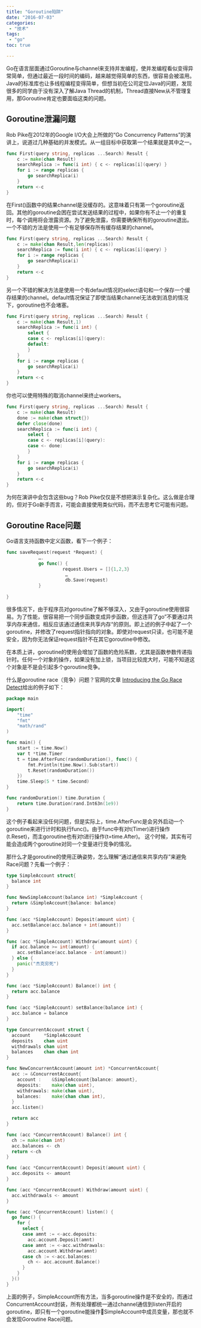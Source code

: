 ```yaml
---
title: "Goroutine陷阱"
date: "2016-07-03"
categories:
 - "技术"
tags:
 - "go"
toc: true

---
```


Go在语言层面通过Goroutine与channel来支持并发编程，使并发编程看似变得异常简单，但通过最近一段时间的编码，越来越觉得简单的东西，很容易会被滥用。Java的标准库也让多线程编程变得简单，但想当初在公司定位Java的问题，发现很多的同学由于没有深入了解Java Thread的机制，Thread直接New从不管理复用，那Goroutine肯定也要面临这类的问题。

## Goroutine泄漏问题
Rob Pike在2012年的Google I/O大会上所做的“Go Concurrency Patterns”的演讲上，说道过几种基础的并发模式。从一组目标中获取第一个结果就是其中之一。
<!--more-->

```go
func First(query string, replicas ...Search) Result {  
    c := make(chan Result)
    searchReplica := func(i int) { c <- replicas[i](query) }
    for i := range replicas {
        go searchReplica(i)
    }
    return <-c
}
```
在First()函数中的结果channel是没缓存的。这意味着只有第一个goroutine返回。其他的goroutine会困在尝试发送结果的过程中，如果你有不止一个的重复时，每个调用将会泄露资源。为了避免泄露，你需要确保所有的goroutine退出。一个不错的方法是使用一个有足够保存所有缓存结果的channel。

```go
func First(query string, replicas ...Search) Result {  
    c := make(chan Result,len(replicas))
    searchReplica := func(i int) { c <- replicas[i](query) }
    for i := range replicas {
        go searchReplica(i)
    }
    return <-c
}
```

另一个不错的解决方法是使用一个有default情况的select语句和一个保存一个缓存结果的channel。default情况保证了即使当结果channel无法收到消息的情况下，goroutine也不会堵塞。

```go
func First(query string, replicas ...Search) Result {  
    c := make(chan Result,1)
    searchReplica := func(i int) { 
        select {
        case c <- replicas[i](query):
        default:
        }
    }
    for i := range replicas {
        go searchReplica(i)
    }
    return <-c
}
```

你也可以使用特殊的取消channel来终止workers。

```go
func First(query string, replicas ...Search) Result {  
    c := make(chan Result)
    done := make(chan struct{})
    defer close(done)
    searchReplica := func(i int) { 
        select {
        case c <- replicas[i](query):
        case <- done:
        }
    }
    for i := range replicas {
        go searchReplica(i)
    }
    return <-c
}
```

为何在演讲中会包含这些bug？Rob Pike仅仅是不想把演示复杂化。这么做是合理的，但对于Go新手而言，可能会直接使用类似代码，而不去思考它可能有问题。

## Goroutine Race问题

Go语言支持函数中定义函数，看下一个例子：

```go
func saveRequest(request *Request) {
            ….
            go func() {
                     request.Users = []{1,2,3}
                      …
                      db.Save(request)
            }
 
}
```

很多情况下，由于程序员对goroutine了解不够深入，又由于goroutine使用很容易。为了性能，很容易把一个同步函数变成异步函数，但这违背了go”不要通过共享内存来通信，相反应该通过通信来共享内存“的原则。即上述的例子中起了一个goroutine，并修改了request指针指向的对象。即使对request只读，也可能不是安全，因为你无法保证request指针不在其它goroutine中修改。

在本质上讲，goroutine的使用会增加了函数的危险系数，尤其是函数参数传递指针时。任何一个对象的操作，如果没有加上锁，当项目比较庞大时，可能不知道这个对象是不是会引起多个goroutine竞争。

什么是goroutine race（竞争）问题？官网的文章
[Introducing the Go Race Detect](http://blog.golang.org/race-detector)给出的例子如下：

```go
package main

import(
    "time"
    "fmt"
    "math/rand"
)

func main() {
    start := time.Now()
    var t *time.Timer
    t = time.AfterFunc(randomDuration(), func() {
        fmt.Println(time.Now().Sub(start))
        t.Reset(randomDuration())
    })
    time.Sleep(5 * time.Second)
}

func randomDuration() time.Duration {
    return time.Duration(rand.Int63n(1e9))
}
```

这个例子看起来没任何问题，但是实际上，time.AfterFunc是会另外启动一个goroutine来进行计时和执行func()。由于func中有对t(Timer)进行操作(t.Reset)，而主goroutine也有对t进行操作(t=time.After)。
这个时候，其实有可能会造成两个goroutine对同一个变量进行竞争的情况。

那什么才是goroutine的使用正确姿势，怎么理解“通过通信来共享内存”来避免Race问题？先看一个例子：

```go
type SimpleAccount struct{
  balance int
}

func NewSimpleAccount(balance int) *SimpleAccount {
  return &SimpleAccount{balance: balance}
}

func (acc *SimpleAccount) Deposit(amount uint) {
  acc.setBalance(acc.balance + int(amount))
}

func (acc *SimpleAccount) Withdraw(amount uint) {
  if acc.balance >= int(amount) {
    acc.setBalance(acc.balance - int(amount))
  } else {
    panic("杰克穷死")
  }
}

func (acc *SimpleAccount) Balance() int {
  return acc.balance
}

func (acc *SimpleAccount) setBalance(balance int) {
  acc.balance = balance
}

type ConcurrentAccount struct {
  account     *SimpleAccount
  deposits    chan uint
  withdrawals chan uint
  balances    chan chan int
}

func NewConcurrentAccount(amount int) *ConcurrentAccount{
  acc := &ConcurrentAccount{
    account :    &SimpleAccount{balance: amount},
    deposits:    make(chan uint),
    withdrawals: make(chan uint),
    balances:    make(chan chan int),
  }
  acc.listen()

  return acc
}

func (acc *ConcurrentAccount) Balance() int {
  ch := make(chan int)
  acc.balances <- ch
  return <-ch
}

func (acc *ConcurrentAccount) Deposit(amount uint) {
  acc.deposits <- amount
}

func (acc *ConcurrentAccount) Withdraw(amount uint) {
  acc.withdrawals <- amount
}

func (acc *ConcurrentAccount) listen() {
  go func() {
    for {
      select {
      case amnt := <-acc.deposits:
        acc.account.Deposit(amnt)
      case amnt := <-acc.withdrawals:
        acc.account.Withdraw(amnt)
      case ch := <-acc.balances:
        ch <- acc.account.Balance()
      }
    }
  }()
}
```
上面的例子，SimpleAccount所有方法，当多goroutine操作是不安全的，而通过ConcurrentAccount封装，所有处理都统一通过channel通信到listen开启的goroutine，即只有一个goroutine能操作SimpleAccount中成员变量，那也就不会发现Goroutine Race问题。
